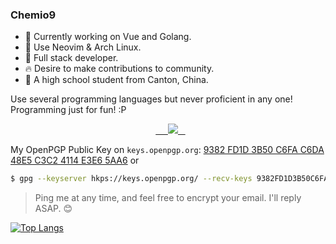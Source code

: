 ### Chemio9
- 🌱 Currently working on Vue and Golang.
- 🌟 Use Neovim & Arch Linux.
- 🔋 Full stack developer.
- 🔥 Desire to make contributions to community.
- 📖 A high school student from Canton, China.

Use several programming languages but never proficient in any one! Programming just for fun! :P

<p align="center">
  <a href="https://skillicons.dev">
    <img src="https://skillicons.dev/icons?i=arch,linux,bash,neovim,git,githubactions,docker,go,mysql,sqlite,nginx,c,cpp,cmake,lua,html,css,js,ts,nodejs,pnpm,yarn,vite,vitest,vue,pinia,pug,sass,md,obsidian,stackoverflow,latex,cloudflare,ps,pr,gmail,regex&perline=15&theme=light" />
  </a>
</p>

My OpenPGP Public Key on `keys.openpgp.org`: 
[9382 FD1D 3B50 C6FA C6DA  48E5 C3C2 4114 E3E6 5AA6](https://keys.openpgp.org/vks/v1/by-fingerprint/9382FD1D3B50C6FAC6DA48E5C3C24114E3E65AA6)
or
```bash
$ gpg --keyserver hkps://keys.openpgp.org/ --recv-keys 9382FD1D3B50C6FAC6DA48E5C3C24114E3E65AA6
```
> Ping me at any time, and feel free to encrypt your email. I'll reply ASAP. 😊 

[![Top Langs](https://github-readme-stats.vercel.app/api/top-langs/?username=chemio9&layout=compact&langs_count=15&exclude_repo=termux-rustls-debug,buck2-aarch64-debug)](https://github.com/anuraghazra/github-readme-stats)
